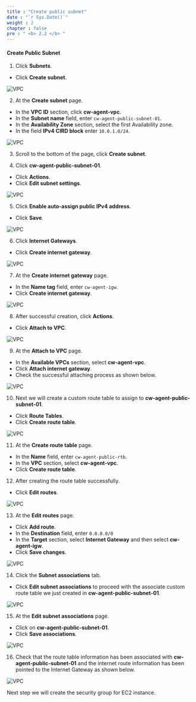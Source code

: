 ```yaml
---
title : "Create public subnet"
date : "`r Sys.Date()`"
weight : 2
chapter : false
pre : " <b> 2.2 </b> "
---
```


#### Create Public Subnet

1. Click **Subnets**.
  + Click **Create subnet**.

![VPC](/images/2-preparation/2.2-create-public-subnet/001-createsubnet.png)

2. At the **Create subnet** page.
  + In the **VPC ID** section, click **cw-agent-vpc**.
  + In the **Subnet name** field, enter `cw-agent-public-subnet-01`.
  + In the **Availability Zone** section, select the first Availability zone.
  + In the field **IPv4 CIRD block** enter `10.0.1.0/24`.

![VPC](/images/2-preparation/2.2-create-public-subnet/002-createsubnet.png)

3. Scroll to the bottom of the page, click **Create subnet**.

4. Click **cw-agent-public-subnet-01**.
  + Click **Actions**.
  + Click **Edit subnet settings**.

![VPC](/images/2-preparation/2.2-create-public-subnet/003-createsubnet.png)

5. Click **Enable auto-assign public IPv4 address**.
  + Click **Save**.

![VPC](/images/2-preparation/2.2-create-public-subnet/004-createsubnet.png)

6. Click **Internet Gateways**.
  + Click **Create internet gateway**.
  
![VPC](/images/2-preparation/2.2-create-public-subnet/005-createigw.png)

7. At the **Create internet gateway** page.
  + In the **Name tag** field, enter `cw-agent-igw`.
  + Click **Create internet gateway**.
  
![VPC](/images/2-preparation/2.2-create-public-subnet/006-createigw.png)

8. After successful creation, click **Actions**.
  + Click **Attach to VPC**.
 
![VPC](/images/2-preparation/2.2-create-public-subnet/007-createigw.png)

9. At the **Attach to VPC** page.
  + In the **Available VPCs** section, select **cw-agent-vpc**.
  + Click **Attach internet gateway**.
  + Check the successful attaching process as shown below.

![VPC](/images/2-preparation/2.2-create-public-subnet/008-createigw.png)

10. Next we will create a custom route table to assign to **cw-agent-public-subnet-01**.
  + Click **Route Tables**.
  + Click **Create route table**.

![VPC](/images/2-preparation/2.2-create-public-subnet/009-creatertb.png)

11. At the **Create route table** page.
  + In the **Name** field, enter `cw-agent-public-rtb`.
  + In the **VPC** section, select **cw-agent-vpc**.
  + Click **Create route table**.

12. After creating the route table successfully.
  + Click **Edit routes**.
  
![VPC](/images/2-preparation/2.2-create-public-subnet/010-creatertb.png)

13. At the **Edit routes** page.
  + Click **Add route**.
  + In the **Destination** field, enter `0.0.0.0/0`
  + In the **Target** section, select **Internet Gateway** and then select **cw-agent-igw**.
  + Click **Save changes**.

![VPC](/images/2-preparation/2.2-create-public-subnet/011-creatertb.png)

14. Click the **Subnet associations** tab.
  + Click **Edit subnet associations** to proceed with the associate custom route table we just created in **cw-agent-public-subnet-01**.


![VPC](/images/2-preparation/2.2-create-public-subnet/012-creatertb.png)

15. At the **Edit subnet associations** page.
  + Click on **cw-agent-public-subnet-01**.
  + Click **Save associations**.

![VPC](/images/2-preparation/2.2-create-public-subnet/013-creatertb.png)

16. Check that the route table information has been associated with **cw-agent-public-subnet-01** and the internet route information has been pointed to the Internet Gateway as shown below.

![VPC](/images/2-preparation/2.2-create-public-subnet/014-creatertb.png)

Next step we will create the security group for EC2 instance.